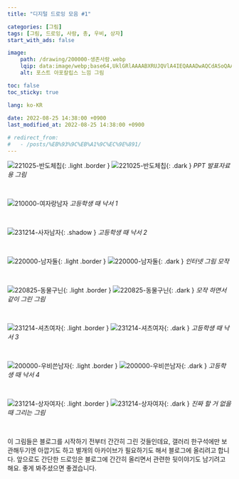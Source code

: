 ```yaml
---
title: "디지털 드로잉 모음 #1"

categories: [그림]
tags: [그림, 드로잉, 사람, 총, 우비, 상자]
start_with_ads: false

image:
    path: /drawing/200000-생존사람.webp
    lqip: data:image/webp;base64,UklGRlAAAABXRUJQVlA4IEQAAADwAQCdASoQAAgAAgA0JaQAD4WwKYuRsAAA/v58LC1cLESP9ztg6FTwgeVVOIMR19dwzrRkt/f6yWyrN/pF2btgTAAAAA==
    alt: 포스트 아포칼립스 느낌 그림

toc: false
toc_sticky: true

lang: ko-KR
 
date: 2022-08-25 14:38:00 +0900
last_modified_at: 2022-08-25 14:38:00 +0900

# redirect_from:
#   - /posts/%EB%93%9C%EB%A1%9C%EC%9E%891/
---
```


![221025-반도체칩](/drawing/221025-반도체칩.webp){: .light .border }
![221025-반도체칩](/drawing/221025-반도체칩.webp){: .dark }
_PPT 발표자료용 그림_

<br>

![210000-여자랑남자](/drawing/210000-여자랑남자.webp)
_고등학생 때 낙서 1_

<br>

![231214-사자남자](/drawing/231214-사자남자.webp){: .shadow }
_고등학생 때 낙서 2_

<br>

![220000-남자둘](/drawing/220000-남자둘.webp){: .light .border }
![220000-남자둘](/drawing/220000-남자둘.webp){: .dark }
_인터넷 그림 모작_

<br>

![220825-동물구닌](/drawing/220825-동물구닌.webp){: .light .border }
![220825-동물구닌](/drawing/220825-동물구닌.webp){: .dark }
_모작 하면서 같이 그린 그림_

<br>

![231214-셔츠여자](/drawing/231214-셔츠여자.webp){: .light .border }
![231214-셔츠여자](/drawing/231214-셔츠여자.webp){: .dark }
_고등학생 때 낙서 3_

<br>

![200000-우비쓴남자](/drawing/200000-우비쓴남자.webp){: .light .border }
![200000-우비쓴남자](/drawing/200000-우비쓴남자.webp){: .dark }
_고등학생 때 낙서 4_

<br>

![231214-상자여자](/drawing/231214-상자여자.webp){: .light .border }
![231214-상자여자](/drawing/231214-상자여자.webp){: .dark }
_진짜 할 거 없을 때 그리는 그림_

<br>

이 그림들은 블로그를 시작하기 전부터 간간히 그린 것들인데요, 갤러리 한구석에만 보관해두기엔 아깝기도 하고 별개의 아카이브가 필요하기도 해서 블로그에 올리려고 합니다. 앞으로도 간단한 드로잉은 블로그에 간간히 올리면서 관련한 뒷이야기도 남기려고 해요. 좋게 봐주셨으면 좋겠습니다.

<!--
![210430-신라시대](/drawing/210430-신라시대.webp)
-->